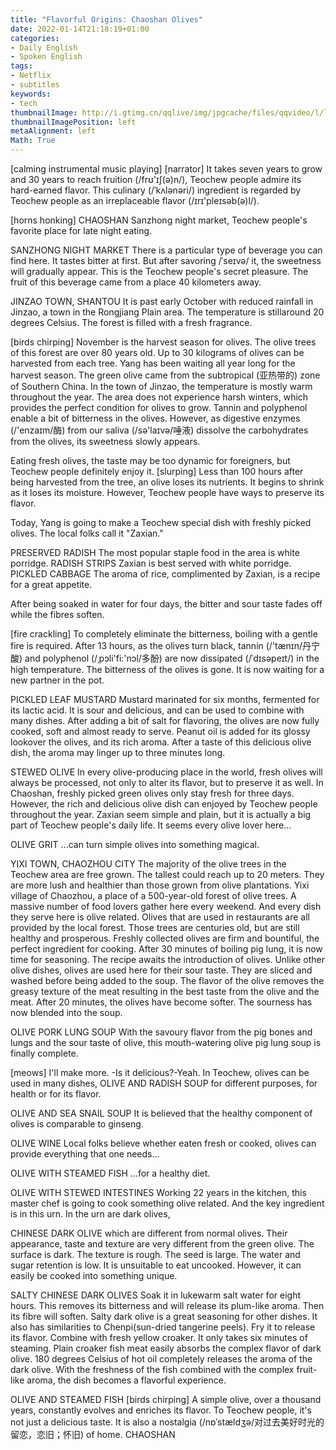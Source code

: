 ```yaml
---
title: "Flavorful Origins: Chaoshan Olives"
date: 2022-01-14T21:18:19+01:00
categories:
- Daily English
- Spoken English
tags:
- Netflix
- subtitles
keywords:
- tech
thumbnailImage: http://i.gtimg.cn/qqlive/img/jpgcache/files/qqvideo/l/lvzbx6z9izxv832.jpg
thumbnailImagePosition: left
metaAlignment: left
Math: True
---
```

<!--more-->
[calming instrumental music playing]
[narrator] It takes seven years to grow and 30 years to reach fruition (/frʊ'ɪʃ(ə)n/),
Teochew people admire its hard-earned flavor.
This culinary (/ˈkʌlənəri/) ingredient is regarded by Teochew people as an irreplaceable flavor (/ɪrɪ'pleɪsəb(ə)l/).

[horns honking]
CHAOSHAN
Sanzhong night market, Teochew people's favorite place for late night eating.

SANZHONG NIGHT MARKET
There is a particular type of beverage you can find here.
It tastes bitter at first.
But after savoring /ˈseɪvə/ it, the sweetness will gradually appear.
This is the Teochew people's secret pleasure.
The fruit of this beverage came from a place 40 kilometers away.

JINZAO TOWN, SHANTOU
It is past early October with reduced rainfall in Jinzao, a town in the Rongjiang Plain area.
The temperature is stillaround 20 degrees Celsius.
The forest is filled with a fresh fragrance.

[birds chirping]
November is the harvest season for olives.
The olive trees of this forest are over 80 years old.
Up to 30 kilograms of olives can be harvested from each tree.
Yang has been waiting all year long for the harvest season.
The green olive came from the subtropical (亚热带的) zone of Southern China.
In the town of Jinzao, the temperature is mostly warm throughout the year.
The area does not experience harsh winters, which provides the perfect condition for olives to grow.
Tannin and polyphenol enable a bit of bitterness in the olives.
However, as digestive enzymes (/'enzaɪm/酶) from our saliva (/sə'laɪvə/唾液) dissolve the carbohydrates from the olives, its sweetness slowly appears.

Eating fresh olives, the taste may be too dynamic for foreigners, but Teochew people definitely enjoy it.
[slurping]
Less than 100 hours after being harvested from the tree, an olive loses its nutrients.
It begins to shrink as it loses its moisture.
However, Teochew people have ways to preserve its flavor.

Today, Yang is going to make a Teochew special dish with freshly picked olives.
The local folks call it "Zaxian."

PRESERVED RADISH
The most popular staple food in the area is white porridge.
RADISH STRIPS
Zaxian is best served with white porridge.
PICKLED CABBAGE
The aroma of rice, complimented by Zaxian, is a recipe for a great appetite.

After being soaked in water for four days, the bitter and sour taste fades off while the fibres soften.

[fire crackling]
To completely eliminate the bitterness, boiling with a gentle fire is required.
After 13 hours, as the olives turn black, tannin (/'tænɪn/丹宁酸) and polyphenol (/ˌpɔli'fi:'nɔl/多酚) are now dissipated (/ˈdɪsəpeɪt/) in the high temperature.
The bitterness of the olives is gone.
It is now waiting for a new partner in the pot.

PICKLED LEAF MUSTARD
Mustard marinated for six months, fermented for its lactic acid.
It is sour and delicious, and can be used to combine with many dishes.
After adding a bit of salt for flavoring, the olives are now fully cooked, soft and almost ready to serve.
Peanut oil is added for its glossy lookover the olives, and its rich aroma.
After a taste of this delicious olive dish, the aroma may linger up to three minutes long.

STEWED OLIVE
In every olive-producing place in the world, fresh olives will always be processed, not only to alter its flavor, but to preserve it as well.
In Chaoshan, freshly picked green olives only stay fresh for three days.
However, the rich and delicious olive dish can enjoyed by Teochew people throughout the year.
Zaxian seem simple and plain, but it is actually a big part of Teochew people's daily life.
It seems every olive lover here...

OLIVE GRIT
...can turn simple olives into something magical.

YIXI TOWN, CHAOZHOU CITY
The majority of the olive trees in the Teochew area are free grown.
The tallest could reach up to 20 meters.
They are more lush and healthier than those grown from olive plantations.
Yixi village of Chaozhou, a place of a 500-year-old forest of olive trees.
A massive number of food lovers gather here every weekend.
And every dish they serve here is olive related.
Olives that are used in restaurants are all provided by the local forest.
Those trees are centuries old, but are still healthy and prosperous.
Freshly collected olives are firm and bountiful, the perfect ingredient for cooking.
After 30 minutes of boiling pig lung, it is now time for seasoning.
The recipe awaits the introduction of olives.
Unlike other olive dishes, olives are used here for their sour taste.
They are sliced and washed before being added to the soup.
The flavor of the olive removes the greasy texture of the meat resulting in the best taste from the olive and the meat.
After 20 minutes, the olives have become softer.
The sourness has now blended into the soup.

OLIVE PORK LUNG SOUP
With the savoury flavor from the pig bones and lungs and the sour taste of olive, this mouth-watering olive pig lung soup is finally complete.

[meows]
I'll make more.
-Is it delicious?-Yeah.
In Teochew, olives can be used in many dishes,
OLIVE AND RADISH SOUP
for different purposes, for health or for its flavor.

OLIVE AND SEA SNAIL SOUP
It is believed that the healthy component of olives is comparable to ginseng.

OLIVE WINE
Local folks believe whether eaten fresh or cooked, olives can provide everything that one needs...

OLIVE WITH STEAMED FISH
...for a healthy diet.

OLIVE WITH STEWED INTESTINES
Working 22 years in the kitchen, this master chef is going to cook something olive related.
And the key ingredient is in this urn.
In the urn are dark olives,

CHINESE DARK OLIVE
which are different from normal olives.
Their appearance, taste and texture are very different from the green olive.
The surface is dark. The texture is rough.
The seed is large. The water and sugar retention is low.
It is unsuitable to eat uncooked.
However, it can easily be cooked into something unique.

SALTY CHINESE DARK OLIVES
Soak it in lukewarm salt water for eight hours.
This removes its bitterness and will release its plum-like aroma.
Then its fibre will soften.
Salty dark olive is a great seasoning for other dishes.
It also has similarities to Chenpi(sun-dried tangerine peels).
Fry it to release its flavor.
Combine with fresh yellow croaker.
It only takes six minutes of steaming.
Plain croaker fish meat easily absorbs the complex flavor of dark olive.
180 degrees Celsius of hot oil completely releases the aroma of the dark olive.
With the freshness of the fish combined with the complex fruit-like aroma, the dish becomes a flavorful experience.

OLIVE AND STEAMED FISH
[birds chirping]
A simple olive, over a thousand years, constantly evolves and enriches its flavor.
To Teochew people, it's not just a delicious taste.
It is also a nostalgia (/nɒˈstældʒə/对过去美好时光的留恋，恋旧；怀旧) of home.
CHAOSHAN
